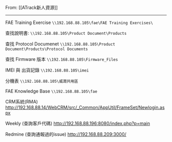 From: [[ATrack新人資源]]

---


FAE Training Exercise
`\\192.168.88.105\fae\FAE Training Exercises\`

查找說明書:
`\\192.168.88.105\Product Document\Products`

查找 Protocol Documenet
`\\192.168.88.105\Product Document\Products\Protocol Documents`

查找 Firmware 版本
`\\192.168.88.105\Firmware_Files` 

IMEI 與 出貨記錄
`\\192.168.88.105\imei`

分機表
`\\192.168.88.105\威潤共用區 `

FAE Knowledge Base
`\\192.168.88.105\fae `

CRM系統(RMA)
http://192.168.88.14/WebCRM/src/_Common/AppUtil/FrameSet/Newlogin.aspx

Weekly (查詢客戶代碼)
http://192.168.88.196:8080/index.php?p=main

Redmine (查詢通報過的issue)
http://192.168.88.209:3000/

